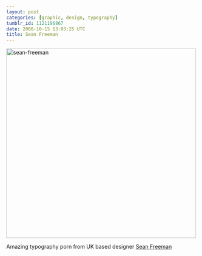 ```yaml
---
layout: post
categories: [graphic, design, typography]
tumblr_id: 1121196867
date: 2008-10-15 13:03:25 UTC
title: Sean Freeman
---
```


<a href="http://www.thereis.co.uk/"><img src="/attachments/2008/10/sean-freeman.png" alt="sean-freeman" title="" width="500" height="500" class="alignnone size-full wp-image-837" /></a>

Amazing typography porn from UK based designer <a href="http://www.thereis.co.uk/">Sean Freeman</a>
